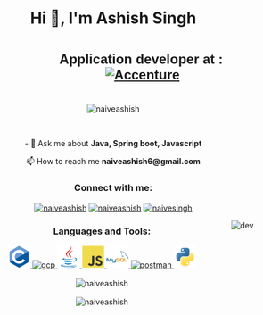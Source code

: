 <h1 align="center">Hi 👋, I'm Ashish Singh</h1>
    <p align="center"  style="display: inline-block; margin-left: 100px; font-size:1.2rem; font-weight: bold; font-family: Graphik, sans-serif; font-size:24px;">
     <b >Application developer at</b> : 
    <a href="https://www.accenture.com/us-en" target="_blank">
      <img src="https://www.clipartmax.com/png/full/358-3584776_im-excited-to-announce-that-i-have-accepted-a-full-time-accenture.png" alt="Accenture" width="100" height="30" style="margin-left: 5px;">
    </a>
</p>

<p align="center"> <img src="https://komarev.com/ghpvc/?username=naiveashish&label=Profile%20views&color=0e75b6&style=flat" alt="naiveashish" /> </p>

<p align="center"> <a href="https://twitter.com/" target="blank"><img src="https://img.shields.io/twitter/follow/?logo=twitter&style=for-the-badge" alt="" /></a> </p>

<p align="center">- 💬 Ask me about <b>Java, Spring boot, Javascript</b></p>

<p align="center"> 📫 How to reach me <b>naiveashish6@gmail.com</b></p>

<h3 align="center">Connect with me:</h3>
<p align="center">
  <a href="https://instagram.com/naiveashish" target="blank"><img align="center" src="https://raw.githubusercontent.com/rahuldkjain/github-profile-readme-generator/master/src/images/icons/Social/instagram.svg" alt="naiveashish" height="30" width="40" /></a>
  <a href="https://www.hackerrank.com/naiveashish" target="blank"><img align="center" src="https://raw.githubusercontent.com/rahuldkjain/github-profile-readme-generator/master/src/images/icons/Social/hackerrank.svg" alt="naiveashish" height="30" width="40" /></a>
  <a href="https://www.leetcode.com/naivesingh" target="blank"><img align="center" src="https://raw.githubusercontent.com/rahuldkjain/github-profile-readme-generator/master/src/images/icons/Social/leet-code.svg" alt="naivesingh" height="30" width="40" /></a>
</p>

<p align="center"><img src="https://webcoder.co.in/wp-content/uploads/2021/04/website.gif" alt="dev" style="max-width:100%;height:170px; float:right"></p>

<h3 align="center">Languages and Tools:</h3>
<p align="center">
  <a href="https://www.cprogramming.com/" target="_blank" rel="noreferrer"> <img src="https://raw.githubusercontent.com/devicons/devicon/master/icons/c/c-original.svg" alt="c" width="40" height="40"/> </a>
  <a href="https://cloud.google.com" target="_blank" rel="noreferrer"> <img src="https://www.vectorlogo.zone/logos/google_cloud/google_cloud-icon.svg" alt="gcp" width="40" height="40"/> </a>
  <a href="https://www.java.com" target="_blank" rel="noreferrer"> <img src="https://raw.githubusercontent.com/devicons/devicon/master/icons/java/java-original.svg" alt="java" width="40" height="40"/> </a>
  <a href="https://developer.mozilla.org/en-US/docs/Web/JavaScript" target="_blank" rel="noreferrer"> <img src="https://raw.githubusercontent.com/devicons/devicon/master/icons/javascript/javascript-original.svg" alt="javascript" width="40" height="40"/> </a>
  <a href="https://www.mysql.com/" target="_blank" rel="noreferrer"> <img src="https://raw.githubusercontent.com/devicons/devicon/master/icons/mysql/mysql-original-wordmark.svg" alt="mysql" width="40" height="40"/> </a>
  <a href="https://postman.com" target="_blank" rel="noreferrer"> <img src="https://www.vectorlogo.zone/logos/getpostman/getpostman-icon.svg" alt="postman" width="40" height="40"/> </a>
  <a href="https://www.python.org" target="_blank" rel="noreferrer"> <img src="https://raw.githubusercontent.com/devicons/devicon/master/icons/python/python-original.svg" alt="python" width="40" height="40"/> </a>
</p>

<div style="text-align: center;">
    <p align="center"><img align="center" width="500" height="250" src="https://github-readme-stats.vercel.app/api/top-langs?username=naiveashish&show_icons=true&locale=en&layout=compact" alt="naiveashish" /></p>
    <p align="center"><img align="center" src="https://github-readme-streak-stats.herokuapp.com/?user=naiveashish&" alt="naiveashish" /></p>
</div>
